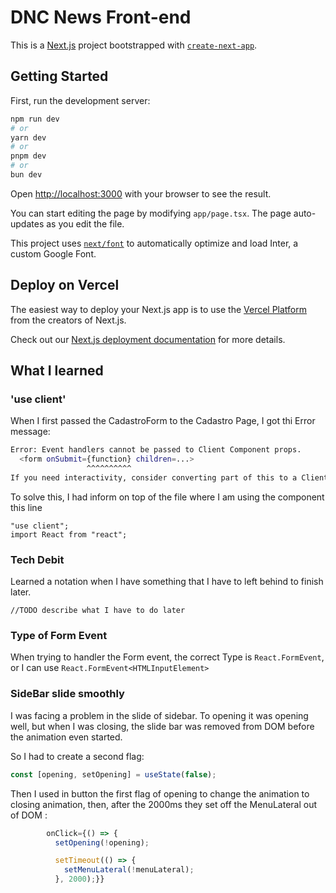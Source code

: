 # DNC News Front-end

This is a [Next.js](https://nextjs.org/) project bootstrapped with [`create-next-app`](https://github.com/vercel/next.js/tree/canary/packages/create-next-app).

## Getting Started

First, run the development server:

```bash
npm run dev
# or
yarn dev
# or
pnpm dev
# or
bun dev
```

Open [http://localhost:3000](http://localhost:3000) with your browser to see the result.

You can start editing the page by modifying `app/page.tsx`. The page auto-updates as you edit the file.

This project uses [`next/font`](https://nextjs.org/docs/basic-features/font-optimization) to automatically optimize and load Inter, a custom Google Font.

## Deploy on Vercel

The easiest way to deploy your Next.js app is to use the [Vercel Platform](https://vercel.com/new?utm_medium=default-template&filter=next.js&utm_source=create-next-app&utm_campaign=create-next-app-readme) from the creators of Next.js.

Check out our [Next.js deployment documentation](https://nextjs.org/docs/deployment) for more details.

## What I learned

### 'use client'

When I first passed the CadastroForm to the Cadastro Page, I got thi Error message:

```bash
Error: Event handlers cannot be passed to Client Component props.
  <form onSubmit={function} children=...>
                 ^^^^^^^^^^
If you need interactivity, consider converting part of this to a Client Component.
```

To solve this, I had inform on top of the file where I am using the component this line

```tsx
"use client";
import React from "react";
```

### Tech Debit

Learned a notation when I have something that I have to left behind to finish later.

```tsx
//TODO describe what I have to do later
```

### Type of Form Event

When trying to handler the Form event, the correct Type is `React.FormEvent`, or I can use `React.FormEvent<HTMLInputElement>`

### SideBar slide smoothly

I was facing a problem in the slide of sidebar. To opening it was opening well, but when I was closing, the slide bar was removed from DOM before the animation even started.

So I had to create a second flag:

```typescript
const [opening, setOpening] = useState(false);
```

Then I used in button the first flag of opening to change the animation to closing animation, then, after the 2000ms they set off the MenuLateral out of DOM :

```ts
        onClick={() => {
          setOpening(!opening);

          setTimeout(() => {
            setMenuLateral(!menuLateral);
          }, 2000);}}

```
